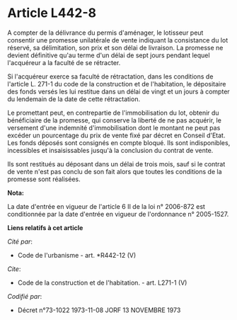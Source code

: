 # Article L442-8

A compter de la délivrance du permis d'aménager, le lotisseur peut consentir une promesse unilatérale de vente indiquant la
consistance du lot réservé, sa délimitation, son prix et son délai de livraison. La promesse ne devient définitive qu'au
terme d'un délai de sept jours pendant lequel l'acquéreur a la faculté de se rétracter. 

Si l'acquéreur exerce sa faculté de rétractation, dans les conditions de l'article L. 271-1 du code de la construction et de
l'habitation, le dépositaire des fonds versés les lui restitue dans un délai de vingt et un jours à compter du lendemain de
la date de cette rétractation. 

Le promettant peut, en contrepartie de l'immobilisation du lot, obtenir du bénéficiaire de la promesse, qui conserve la
liberté de ne pas acquérir, le versement d'une indemnité d'immobilisation dont le montant ne peut pas excéder un pourcentage
du prix de vente fixé par décret en Conseil d'Etat. Les fonds déposés sont consignés en compte bloqué. Ils sont
indisponibles, incessibles et insaisissables jusqu'à la conclusion du contrat de vente. 

Ils sont restitués au déposant dans un délai de trois mois, sauf si le contrat de vente n'est pas conclu de son fait alors
que toutes les conditions de la promesse sont réalisées.

**Nota:**

La date d'entrée en vigueur de l'article 6 II de la loi n° 2006-872 est conditionnée par la date d'entrée en vigueur de
l'ordonnance n° 2005-1527.

**Liens relatifs à cet article**

_Cité par_:

  - Code de l'urbanisme - art. *R442-12 (V)

_Cite_:

  - Code de la construction et de l'habitation. - art. L271-1 (V)

_Codifié par_:

  - Décret n°73-1022 1973-11-08 JORF 13 NOVEMBRE 1973
